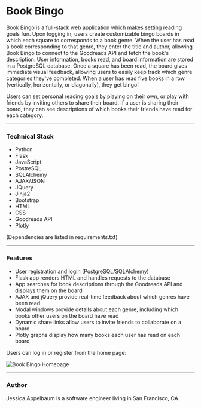 # Book Bingo

Book Bingo is a full-stack web application which makes setting reading goals fun. Upon logging in, users create customizable bingo boards in which each square to corresponds to a book genre. When the user has read a book corresponding to that genre, they enter the title and author, allowing Book Bingo to connect to the Goodreads API and fetch the book's description. User information, books read, and board information are stored in a PostgreSQL database. Once a square has been read, the board gives immediate visual feedback, allowing users to easily keep track which genre categories they've completed. When a user has read five books in a row (vertically, horizontally, or diagonally), they get bingo! 

Users can set personal reading goals by playing on their own, or play with friends by inviting others to share their board. If a user is sharing their board, they can see descriptions of which books their friends have read for each category. 

---


### Technical Stack

* Python
* Flask
* JavaScript
* PostreSQL
* SQLAlchemy
* AJAX/JSON
* JQuery
* Jinja2
* Bootstrap
* HTML
* CSS
* Goodreads API
* Plotly

(Dependencies are listed in requirements.txt)

---

### Features

* User registration and login (PostgreSQL/SQLAlchemy)
* Flask app renders HTML and handles requests to the database
* App searches for book descriptions through the Goodreads API and displays them on the board
* AJAX and jQuery provide real-time feedback about which genres have been read
* Modal windows provide details about each genre, including which books other users on the board have read
* Dynamic share links allow users to invite friends to collaborate on a board
* Plotly graphs display how many books each user has read on each board



Users can log in or register from the home page:

![Book Bingo Homepage](https://github.com/jessapp/book-bingo/static/img/bookbingo_home)

---
### Author

Jessica Appelbaum is a software engineer living in San Francisco, CA.